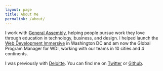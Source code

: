 ```yaml
---
layout: page
title: About Me
permalink: /about/
---
```


I work with [General Assembly](http://ga.co/), helping people pursue work they love through education in technology, business, and design. I helped launch the [Web Development Immersive](http://ga.co/wdi) in Washington DC and am now the Global Program Manager for WDI, working with our teams in 10 cities and 4 continents. 

I was previously with [Deloitte](http://www.deloitte.com/us/consulting). You can find me on [Twitter](http://www.twitter.com/jdmaresco) or [Github](http://www.github.com/jdmaresco).



